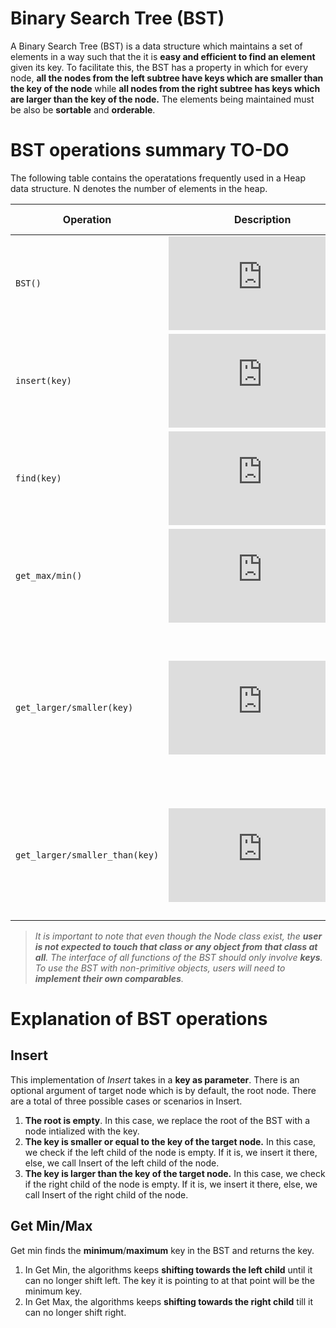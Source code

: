 # Binary Search Tree (BST)

A Binary Search Tree (BST) is a data structure which maintains a set of elements in a way such that the it is **easy and efficient to find an element** given its key. To facilitate this, the BST has a property in which for every node, **all the nodes from the left subtree have keys which are smaller than the key of the node** while **all nodes from the right subtree has keys which are larger than the key of the node.** The elements being maintained must be also be **sortable** and **orderable**.

# BST operations summary TO-DO

The following table contains the operatations frequently used in a Heap data structure. N denotes the number of elements in the heap.

|Operation|Description|Time Complexity|
|----------------|-------------------------------|-----------------------------|
`BST()`|![equation](https://latex.codecogs.com/png.latex?O%281%29)|Constructor for BST.
`insert(key)`|![equation](https://latex.codecogs.com/png.latex?O%28%5Clog%20n%20%29)|Inserts key into the data structure while maintaining BST property.
`find(key)`|![equation](https://latex.codecogs.com/png.latex?O%28%5Clog%20n%20%29)| Finds and returns the specified key. Returns `None` if key is not found.
`get_max/min()`|![equation](https://latex.codecogs.com/png.latex?O%28%5Clog%20n%20%29)|Returns the element with the largest/smallest key.
`get_larger/smaller(key)`|![equation](https://latex.codecogs.com/png.latex?O%28%5Clog%20n%20%29)|Returns the first key which is **strictly** smaller/larger than the key specified. Returns `None` if there's nothing **strictly** smaller/larger or **if the key specified key is not in BST**.
`get_larger/smaller_than(key)`|![equation](https://latex.codecogs.com/png.latex?O%28%5Clog%20n%20%29)|Returns the first key which is **strictly** smaller/larger than the key specified. Returns `None` if there's nothing **strictly** smaller/larger.

> *It is important to note that even though the Node class exist, the ***user is not expected to touch that class or any object from that class at all***. The interface of all functions of the BST should only involve ***keys***. To use the BST with non-primitive objects, users will need to ***implement their own comparables***.*

# Explanation of BST operations
## Insert

This implementation of *Insert* takes in a **key as parameter**. There is an optional argument of target node which is by default, the root node. There are a total of three possible cases or scenarios in Insert.

1. **The root is empty**. In this case, we replace the root of the BST with a node intialized with the key.
2. **The key is smaller or equal to the key of the target node.** In this case, we check if the left child of the node is empty. If it is, we insert it there, else, we call Insert of the left child of the node.
3. **The key is larger than the key of the target node.** In this case, we check if the right child of the node is empty. If it is, we insert it there, else, we call Insert of the right child of the node.

## Get Min/Max
Get min finds the **minimum**/**maximum** key in the BST and returns the key.

1. In Get Min, the algorithms keeps **shifting towards the left child** until it can no longer shift left. The key it is pointing to at that point will be the minimum key.
2. In Get Max, the algorithms keeps **shifting towards the right child** till it can no longer shift right.
